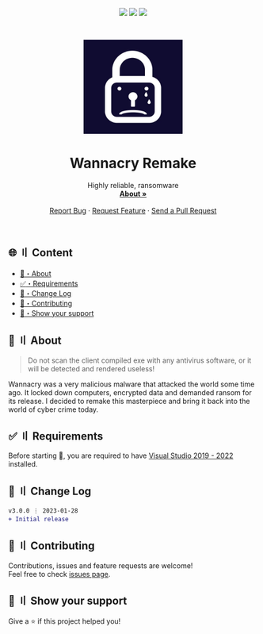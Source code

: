 <p align="center">
  <img src="https://img.shields.io/badge/version-3.0.0-blue.svg?cacheSeconds=2592000" >
  <img src="https://img.shields.io/badge/Maintained%3F-yes-green.svg" >
  <!-- <img src="https://img.shields.io/badge/license-MIT-yellow.svg" > -->
  <img src="https://img.shields.io/github/last-commit/Callumgm/Wannacry-Remake">
</p>

<!-- PROJECT LOGO -->
<br />
<p align="center">
  <a href="https://github.com/Callumgm/Wannacry-Remake">
    <img src="./th-3809014175.jpg" alt="Logo" width="200" height="190">
  </a>

  <h1 align="center">Wannacry Remake</h1>

  <p align="center">
    Highly reliable, ransomware
    <br />
    <a href="#about"><strong>About »</strong></a>
    <br />
    <br />
    <a href="https://github.com/Callumgm/Wannacry-Remake/issues">Report Bug</a>
    ·
    <a href="https://github.com/Callumgm/Wannacry-Remake/issues">Request Feature</a>
    ·
    <a href="https://github.com/Callumgm/Wannacry-Remake/pulls">Send a Pull Request</a>
  </p>
</p>

<br>


## <a id="content"></a>🌐 〢 Content
<!-- - [:pushpin:・Todo/Enhancements](#enhancements) -->
- [:dart:・About](#about)
- [:white_check_mark:・Requirements](#requirements)
- [:thought_balloon:・Change Log](#changelog)
- [🤝・Contributing](#contributing)
- [🌟・Show your support](#support)

## <a id="about"></a>:dart: 〢 About ##


> Do not scan the client compiled exe with any antivirus software, or it will be detected and rendered useless!


Wannacry was a very malicious malware that attacked the world some time ago. It locked down computers, encrypted data and demanded ransom for its release. I decided to remake this masterpiece and bring it back into the world of cyber crime today.
<br>


## <a id="requirements"></a>:white_check_mark: 〢 Requirements ##

Before starting :checkered_flag:, you are required to have [Visual Studio 2019 - 2022](https://visualstudio.microsoft.com/downloads/) installed.


<!-- ## <a id="enhancements"></a>:pushpin: 〢 Todo/Enhancements ##
 -->


## <a id="changelog"></a>:thought_balloon: 〢 Change Log ##

```diff
v3.0.0 ⋮ 2023-01-28
+ Initial release
```


## <a id="contributing"></a>🤝 〢 Contributing ##
Contributions, issues and feature requests are welcome!<br />Feel free to check
[issues page](https://github.com/Callumgm/Wannacry-Remake/issues).  


## <a id="support"></a>🌟 〢 Show your support ##
Give a ⭐️ if this project helped you! 
